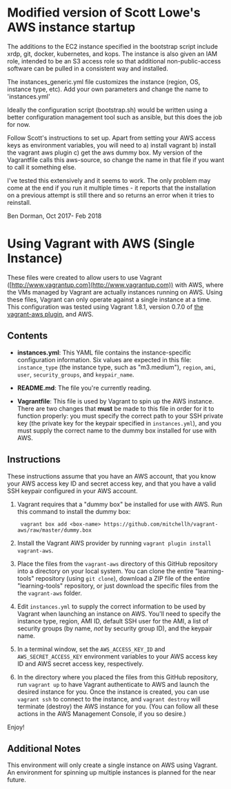# Modified version of Scott Lowe's AWS instance startup


The additions to the EC2 instance specified in the bootstrap script include xrdp, git, docker, kubernetes, and kops.
The  instance is also given an IAM role, intended to be an S3 access role so that additional non-public-access software can be pulled in a consistent way and installed.

The instances_generic.yml file customizes the instance (region, OS, instance type, etc). Add your own parameters and change the name to 'instances.yml' 

Ideally the configuration script (bootstrap.sh) would be written using a better configuration management tool such as ansible,
but this does the job for now.

Follow Scott's instructions to set up. Apart from setting your AWS access keys as environment variables, you will need to 
a) install vagrant
b) install the vagrant aws plugin
c) get the aws dummy box. My version of the Vagrantfile calls this aws-source, so change the name in that file if you want to call it something else.

I've tested this extensively and it seems to work. The only problem may come at the end if you run it multiple times - it reports that the installation on a previous attempt is still there and so returns an error when it tries to reinstall.

Ben Dorman, Oct 2017- Feb 2018

# Using Vagrant with AWS (Single Instance)

These files were created to allow users to use Vagrant ([http://www.vagrantup.com](http://www.vagrantup.com)) with AWS, where the VMs managed by Vagrant are actually instances running on AWS. Using these files, Vagrant can only operate against a single instance at a time. This configuration was tested using Vagrant 1.8.1, version 0.7.0 of [the vagrant-aws plugin](https://github.com/mitchellh/vagrant-aws), and AWS.

## Contents

* **instances.yml**: This YAML file contains the instance-specific configuration information. Six values are expected in this file: `instance_type` (the instance type, such as "m3.medium"), `region`, `ami`, `user`, `security_groups`, and `keypair_name`.

* **README.md**: The file you're currently reading.

* **Vagrantfile**: This file is used by Vagrant to spin up the AWS instance. There are two changes that **must** be made to this file in order for it to function properly: you must specify the correct path to your SSH private key (the private key for the keypair specified in `instances.yml`), and you must supply the correct name to the dummy box installed for use with AWS.

## Instructions

These instructions assume that you have an AWS account, that you know your AWS access key ID and secret access key, and that you have a valid SSH keypair configured in your AWS account.

1. Vagrant requires that a "dummy box" be installed for use with AWS. Run this command to install the dummy box:

        vagrant box add <box-name> https://github.com/mitchellh/vagrant-aws/raw/master/dummy.box

2. Install the Vagrant AWS provider by running `vagrant plugin install vagrant-aws`.

3. Place the files from the `vagrant-aws` directory of this GitHub repository into a directory on your local system. You can clone the entire "learning-tools" repository (using `git clone`), download a ZIP file of the entire "learning-tools" repository, or just download the specific files from the the `vagrant-aws` folder.

4. Edit `instances.yml` to supply the correct information to be used by Vagrant when launching an instance on AWS. You'll need to specify the instance type, region, AMI ID, default SSH user for the AMI, a list of security groups (by name, _not_ by security group ID), and the keypair name.

5. In a terminal window, set the `AWS_ACCESS_KEY_ID` and `AWS_SECRET_ACCESS_KEY` environment variables to your AWS access key ID and AWS secret access key, respectively.

7. In the directory where you placed the files from this GitHub repository, run `vagrant up` to have Vagrant authenticate to AWS and launch the desired instance for you. Once the instance is created, you can use `vagrant ssh` to connect to the instance, and `vagrant destroy` will terminate (destroy) the AWS instance for you. (You can follow all these actions in the AWS Management Console, if you so desire.)

Enjoy!

## Additional Notes

This environment will only create a single instance on AWS using Vagrant. An environment for spinning up multiple instances is planned for the near future.
